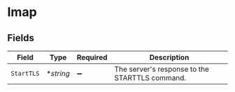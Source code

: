 # Imap


## Fields

| Field                                          | Type                                           | Required                                       | Description                                    |
| ---------------------------------------------- | ---------------------------------------------- | ---------------------------------------------- | ---------------------------------------------- |
| `StartTLS`                                     | **string*                                      | :heavy_minus_sign:                             | The server's response to the STARTTLS command. |